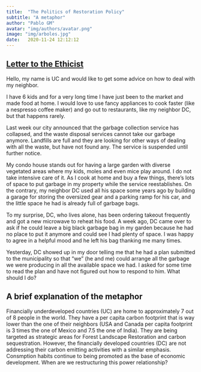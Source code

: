 ```yaml
---
title:  "The Politics of Restoration Policy"
subtitle: "A metaphor"
author: "Pablo GM"
avatar: "img/authors/avatar.png"
image: "img/arboles.jpg"
date:   2020-11-24 12:12:12
---
```


## [Letter to the Ethicist](https://www.nytimes.com/column/the-ethicist)

Hello, my name is UC and would like to get some advice on how to deal with my neighbor.

I have 6 kids and for a very long time I have just been to the market and made food at home. I would love to use fancy appliances to cook faster (like a nespresso coffee maker) and go out to restaurants, like my neighbor DC, but that happens rarely.

Last week our city announced that the garbage collection service has collapsed, and the waste disposal services cannot take our garbage anymore. Landfills are full and they are looking for other ways of dealing with all the waste, but have not found any. The service is suspended until further notice.

My condo house stands out for having a large garden with diverse vegetated areas where my kids, moles and even mice play around. I do not take intensive care of it. As I cook at home and buy a few things, there’s lots of space to put garbage in my property while the service reestablishes. On the contrary, my neighbor DC used all his space some years ago by building a garage for storing the oversized gear and a parking ramp for his car, and the little space he had is already full of garbage bags.

To my surprise, DC, who lives alone, has been ordering takeout frequently and got a new microwave to reheat his food. A week ago, DC came over to ask if he could leave a big black garbage bag in my garden because he had no place to put it anymore and could see I had plenty of space. I was happy to agree in a helpful mood and he left his bag thanking me many times.

Yesterday, DC showed up in my door telling me that he had a plan submitted to the municipality so that “we” (he and me) could arrange all the garbage we were producing in all the available space we had. I asked for some time to read the plan and have not figured out how to respond to him. What should I do?

## A brief explanation of the metaphor

Financially underdeveloped countries (UC) are home to approximately 7 out of 8 people in the world. They have a per capita carbon footprint that is way lower than the one of their neighbors (USA and Canada per capita footprint is 3 times the one of Mexico and 7.5 the one of India). They are being targeted as strategic areas for Forest Landscape Restoration and carbon sequestration. However, the financially developed countries (DC) are not addressing their carbon emitting activities with a similar emphasis. Consmption habits continue to being promoted as the base of economic development. When are we restructuring this power relationship? 

